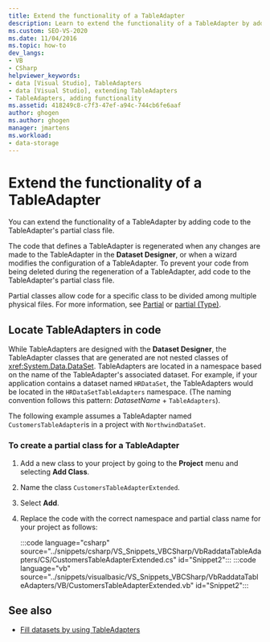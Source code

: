 ```yaml
---
title: Extend the functionality of a TableAdapter
description: Learn to extend the functionality of a TableAdapter by adding code to the TableAdapter's partial class file.
ms.custom: SEO-VS-2020
ms.date: 11/04/2016
ms.topic: how-to
dev_langs:
- VB
- CSharp
helpviewer_keywords:
- data [Visual Studio], TableAdapters
- data [Visual Studio], extending TableAdapters
- TableAdapters, adding functionality
ms.assetid: 418249c8-c7f3-47ef-a94c-744cb6fe6aaf
author: ghogen
ms.author: ghogen
manager: jmartens
ms.workload:
- data-storage
---
```

# Extend the functionality of a TableAdapter

You can extend the functionality of a TableAdapter by adding code to the TableAdapter's partial class file.

The code that defines a TableAdapter is regenerated when any changes are made to the TableAdapter in the **Dataset Designer**, or when a wizard  modifies the configuration of a TableAdapter. To prevent your code from being deleted during the regeneration of a TableAdapter, add code to the TableAdapter's partial class file.

Partial classes allow code for a specific class to be divided among multiple physical files. For more information, see [Partial](/dotnet/visual-basic/language-reference/modifiers/partial) or [partial (Type)](/dotnet/csharp/language-reference/keywords/partial-type).

## Locate TableAdapters in code

While TableAdapters are designed with the **Dataset Designer**, the TableAdapter classes that are generated are not  nested classes of <xref:System.Data.DataSet>. TableAdapters are located in a namespace based on the name of the TableAdapter's associated dataset. For example, if your application contains a dataset named `HRDataSet`, the TableAdapters would be located in the `HRDataSetTableAdapters` namespace. (The naming convention follows this pattern: *DatasetName* + `TableAdapters`).

The following example assumes a TableAdapter named `CustomersTableAdapter`is in a project with `NorthwindDataSet`.

### To create a partial class for a TableAdapter

1. Add a new class to your project by going to the **Project** menu and selecting **Add Class**.

2. Name the class `CustomersTableAdapterExtended`.

3. Select **Add**.

4. Replace the code with the correct namespace and partial class name for your project as follows:

     :::code language="csharp" source="../snippets/csharp/VS_Snippets_VBCSharp/VbRaddataTableAdapters/CS/CustomersTableAdapterExtended.cs" id="Snippet2":::
     :::code language="vb" source="../snippets/visualbasic/VS_Snippets_VBCSharp/VbRaddataTableAdapters/VB/CustomersTableAdapterExtended.vb" id="Snippet2":::

## See also

- [Fill datasets by using TableAdapters](../data-tools/fill-datasets-by-using-tableadapters.md)

